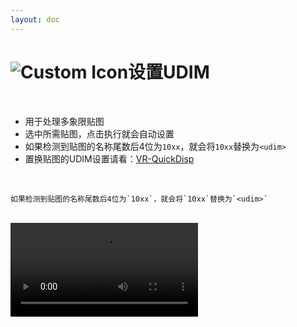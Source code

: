 ```yaml
---
layout: doc
---
```

# <span class="h1-icon"><img src="/img/VR-CustomMenu.webp" alt="Custom Icon"></span>设置UDIM


<br/>

- 用于处理多象限贴图
- 选中所需贴图，点击执行就会自动设置
- 如果检测到贴图的名称尾数后4位为`10xx`，就会将`10xx`替换为`<udim>`
- 置换贴图的UDIM设置请看：[VR-QuickDisp](05-VAN-QuickDisp)

<br/>


```
如果检测到贴图的名称尾数后4位为`10xx`，就会将`10xx`替换为`<udim>`

```

<br/>

<video controls>
  <source src="/img/vr-autonode_custommenu_set_udim.webm" type="video/webm">
</video>

<br/>
<br/>
<br/>
<br/>